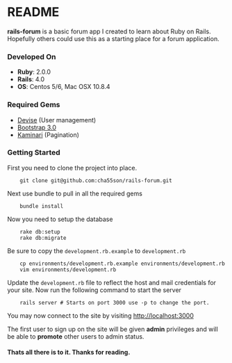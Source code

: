 
README
============================

__rails-forum__ is a basic forum app I created to learn about Ruby on Rails. Hopefully others could use this as a starting place for a forum application.

### Developed On

* __Ruby__: 2.0.0
* __Rails__: 4.0
* __OS__: Centos 5/6, Mac OSX 10.8.4

### Required Gems

* [Devise](https://github.com/plataformatec/devise) (User management)
* [Bootstrap 3.0](http://getbootstrap.com)
* [Kaminari](https://github.com/amatsuda/kaminari) (Pagination)

### Getting Started

First you need to clone the project into place.

        git clone git@github.com:cha55son/rails-forum.git

Next use bundle to pull in all the required gems

        bundle install

Now you need to setup the database

        rake db:setup
        rake db:migrate

Be sure to copy the `development.rb.example` to `development.rb`

        cp environments/development.rb.example environments/development.rb
        vim environments/development.rb

Update the `development.rb` file to reflect the host and mail credentials for your site.
Now run the following command to start the server

        rails server # Starts on port 3000 use -p to change the port.
        
You may now connect to the site by visiting [http://localhost:3000](http://localhost:3000)

The first user to sign up on the site will be given __admin__ privileges and will be able to __promote__ other users to admin status.

#### Thats all there is to it. Thanks for reading.
